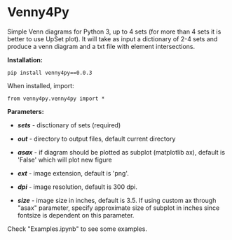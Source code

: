 # Venny4Py
Simple Venn diagrams for Python 3, up to 4 sets (for more than 4 sets it is better to use UpSet plot).
It will take as input a dictionary of 2-4 sets and produce a venn diagram and a txt file with element intersections.

**Installation:**

    pip install venny4py==0.0.3

When installed, import:

    from venny4py.venny4py import *


**Parameters:**

- ***sets*** - disctionary of sets (required)

- ***out*** - directory to output files, default current directory

- ***asax*** - if diagram should be plotted as subplot (matplotlib ax), default is 'False' which will plot new figure

- ***ext*** - image extension, default is 'png'.

- ***dpi*** - image resolution, default is 300 dpi.

- ***size*** - image size in inches, default is 3.5. If using custom ax through "asax" parameter, specify approximate size of subplot in inches since fontsize is dependent on this parameter.


Check "Examples.ipynb" to see some examples.



